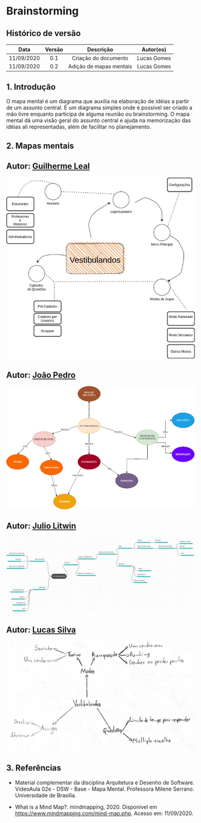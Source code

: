 # Brainstorming

## Histórico de versão
| Data | Versão | Descrição | Autor(es) |
| :--: | :----: | :-------: | :-------: |
| 11/09/2020| 0.1 | Criação do documento | Lucas Gomes |
| 11/09/2020| 0.2 | Adição de mapas mentais | Lucas Gomes |

## 1. Introdução
O mapa mental é um diagrama que auxilia na elaboração de idéias a partir de um assunto central. É um diagrama simples onde é possível ser criado a mão livre enquanto participa de alguma reunião ou brainstorming. O mapa mental dá uma visão geral do assunto central e ajuda na memorização das idéias ali representadas, além de facilitar no planejamento.

## 2. Mapas mentais

## Autor: [Guilherme Leal](https://github.com/gleal17)
![Mapa mental - Guilherme Leal](./img/mapas_mentais/mapa_Guilherme.jpg)

## Autor: [João Pedro](https://github.com/jpmartins201)
![Mapa mental - João Pedro](./img/mapas_mentais/mapa_Joao.png)

## Autor: [Julio Litwin](https://github.com/juliolitwin)
![Mapa mental - Júlio Litwin](./img/mapas_mentais/mapa_Julio.png)

## Autor: [Lucas Silva](https://github.com/lucasgomesgs0)
![Mapa mental - Lucas Silva](./img/mapas_mentais/mapa_Lucas.png)


## 3. Referências
- Material complementar da disciplina Arquitetura e Desenho de Software. VideoAula 02e - DSW - Base - Mapa Mental. Professora Milene Serrano. Universidade de Brasília.

- What is a Mind Map?. mindmapping, 2020. Disponível em https://www.mindmapping.com/mind-map.php. Acesso em: 11/09/2020.